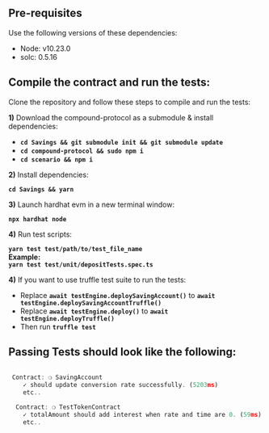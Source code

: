 ## Pre-requisites
Use the following versions of these dependencies:  
 - Node: v10.23.0
 - solc: 0.5.16

## Compile the contract and run the tests:

Clone the repository and follow these steps to compile and run the tests:

**1)** Download the compound-protocol as a submodule & install dependencies:  

- **`cd Savings && git submodule init && git submodule update`**  
- **`cd compound-protocol && sudo npm i`**  
- **`cd scenario && npm i`**

**2)** Install dependencies:

**`cd Savings && yarn`**

**3)** Launch hardhat evm in a new terminal window:

**`npx hardhat node`**

**4)** Run test scripts:

**`yarn test test/path/to/test_file_name`**  
**Example:**  
**`yarn test test/unit/depositTests.spec.ts`**

**4)** If you want to use truffle test suite to run the tests: 
- Replace **`await testEngine.deploySavingAccount()`** to **`await testEngine.deploySavingAccountTruffle()`** 
- Replace **`await testEngine.deploy()`** to **`await testEngine.deployTruffle()`** 
- Then run **`truffle test`**

## Passing Tests should look like the following:

```javascript

 Contract: ❍ SavingAccount
    ✓ should update conversion rate successfully. (5203ms)
    etc..

  Contract: ❍ TestTokenContract
    ✓ totalAmount should add interest when rate and time are 0. (59ms)
    etc..

```

